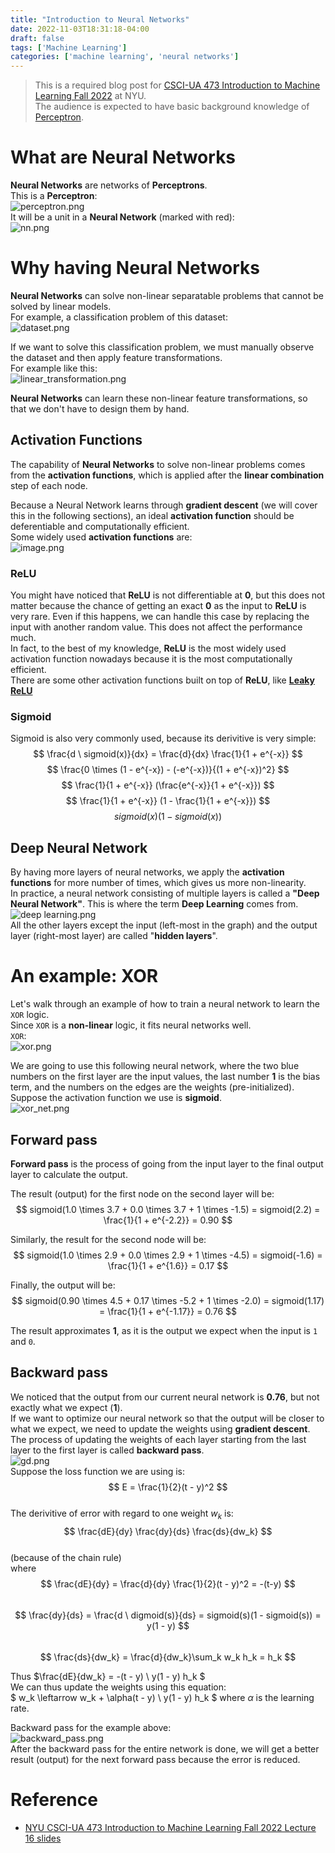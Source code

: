 ```yaml
---
title: "Introduction to Neural Networks"
date: 2022-11-03T18:31:18-04:00
draft: false
tags: ['Machine Learning']
categories: ['machine learning', 'neural networks']
---
```


> This is a required blog post for [CSCI-UA 473 Introduction to Machine Learning Fall 2022](https://nyu-robot-learning.github.io/ml-class/) at NYU. \
> The audience is expected to have basic background knowledge of [Perceptron](https://en.wikipedia.org/wiki/Perceptron).

# What are Neural Networks
**Neural Networks** are networks of **Perceptrons**.  
This is a **Perceptron**:  
![perceptron.png](https://s2.loli.net/2022/11/04/VOfolhbu814TEim.png) \
It will be a unit in a **Neural Network** (marked with red):  
![nn.png](https://s2.loli.net/2022/11/04/wPsySgj2LFARVJb.png)  

# Why having Neural Networks
**Neural Networks** can solve non-linear separatable problems that cannot be solved by linear models. \
For example, a classification problem of this dataset: \
![dataset.png](https://s2.loli.net/2022/11/04/gzxJjCDOEaqf2FV.png)  

If we want to solve this classification problem, we must manually observe the dataset and then apply feature transformations. \
For example like this: \
![linear_transformation.png](https://s2.loli.net/2022/11/04/fClGrpgL7yi8hSK.png)  

**Neural Networks** can learn these non-linear feature transformations, so that we don't have to design them by hand.  

## Activation Functions
The capability of **Neural Networks** to solve non-linear problems comes from the **activation functions**, which is applied after the **linear combination** step of each node.  

Because a Neural Network learns through **gradient descent** (we will cover this in the following sections), an ideal **activation function** should be deferentiable and computationally efficient. \
Some widely used **activation functions** are: \
![image.png](https://s2.loli.net/2022/11/04/DV7bFigsL1jTH6W.png)  

### ReLU
You might have noticed that **ReLU** is not differentiable at **0**, but this does not matter because the chance of getting an exact **0** as the input to **ReLU** is very rare. Even if this happens, we can handle this case by replacing the input with another random value. This does not affect the performance much. \
In fact, to the best of my knowledge, **ReLU** is the most widely used activation function nowadays because it is the most computationally efficient. \
There are some other activation functions built on top of **ReLU**, like [**Leaky ReLU**](https://paperswithcode.com/method/leaky-relu)  

### Sigmoid
Sigmoid is also very commonly used, because its derivitive is very simple: \
$$ \frac{d \ sigmoid(x)}{dx} = \frac{d}{dx} \frac{1}{1 + e^{-x}} $$
$$ \frac{0 \times (1 - e^{-x}) - (-e^{-x})}{(1 + e^{-x})^2} $$
$$ \frac{1}{1 + e^{-x}} (\frac{e^{-x}}{1 + e^{-x}}) $$
$$ \frac{1}{1 + e^{-x}} (1 - \frac{1}{1 + e^{-x}}) $$
$$ sigmoid(x)(1 - sigmoid(x)) $$

## Deep Neural Network

By having more layers of neural networks, we apply the **activation functions** for more number of times, which gives us more non-linearity. \
In practice, a neural network consisting of multiple layers is called a **"Deep Neural Network"**. This is where the term **Deep Learning** comes from. \
![deep learning.png](https://s2.loli.net/2022/11/04/V427GQiLlECDovq.png)  
All the other layers except the input (left-most in the graph) and the output layer (right-most layer) are called "**hidden layers**".  

# An example: XOR
Let's walk through an example of how to train a neural network to learn the `XOR` logic. \
Since `XOR` is a **non-linear** logic, it fits neural networks well. \
`XOR`: \
![xor.png](https://s2.loli.net/2022/11/04/BjyzPAkHQ6LwYJp.png)  

We are going to use this following neural network, where the two blue numbers on the first layer are the input values, the last number **1** is the bias term, and the numbers on the edges are the weights (pre-initialized). \
Suppose the activation function we use is **sigmoid**. \
![xor_net.png](https://s2.loli.net/2022/11/04/9JtAoaTzSyIQ4l6.png)

## Forward pass
**Forward pass** is the process of going from the input layer to the final output layer to calculate the output.  

The result (output) for the first node on the second layer will be: \
$$ sigmoid(1.0 \times 3.7 + 0.0 \times 3.7 + 1 \times -1.5) = sigmoid(2.2) = \frac{1}{1 + e^{-2.2}} = 0.90 $$

Similarly, the result for the second node will be: \
$$ sigmoid(1.0 \times 2.9 + 0.0 \times 2.9 + 1 \times -4.5) = sigmoid(-1.6) = \frac{1}{1 + e^{1.6}} = 0.17 $$

Finally, the output will be: \
$$ sigmoid(0.90 \times 4.5 + 0.17 \times -5.2 + 1 \times -2.0) = sigmoid(1.17) = \frac{1}{1 + e^{-1.17}} = 0.76 $$

The result approximates **1**, as it is the output we expect when the input is `1` and `0`. 

## Backward pass
We noticed that the output from our current neural network is **0.76**, but not exactly what we expect (**1**). \
If we want to optimize our neural network so that the output will be closer to what we expect, we need to update the weights using **gradient descent**. \
The process of updating the weights of each layer starting from the last layer to the first layer is called **backward pass**. \
![gd.png](https://s2.loli.net/2022/11/04/wiytEbMHKBsFGcJ.png)  
Suppose the loss function we are using is: \
$$ E = \frac{1}{2}(t - y)^2 $$ \
The derivitive of error with regard to one weight $w_k$ is: \
$$ \frac{dE}{dy} \frac{dy}{ds} \frac{ds}{dw_k} $$ \
(because of the chain rule) \
where \
$$ \frac{dE}{dy} = \frac{d}{dy} \frac{1}{2}(t - y)^2 = -(t-y) $$ \
$$ \frac{dy}{ds} = \frac{d \ digmoid(s)}{ds} = sigmoid(s)(1 - sigmoid(s)) = y(1 - y) $$ \
$$ \frac{ds}{dw_k} = \frac{d}{dw_k}\sum_k w_k h_k = h_k $$

Thus $\frac{dE}{dw_k} = -(t - y) \ y(1 - y) h_k $ \
We can thus update the weights using this equation: \
$ w_k \leftarrow w_k + \alpha(t - y) \ y(1 - y) h_k $ where $\alpha$ is the learning rate.  

Backward pass for the example above: \
![backward_pass.png](https://s2.loli.net/2022/11/04/E9uQzxc5eqajFKG.png)  
After the backward pass for the entire network is done, we will get a better result (output) for the next forward pass because the error is reduced. 

# Reference
- [NYU CSCI-UA 473 Introduction to Machine Learning Fall 2022 Lecture 16 slides](https://www.dropbox.com/s/od8jo0wfbp25ev8/%5BLecture%2016%5D%20Neural%20Networks.pdf?dl=0)